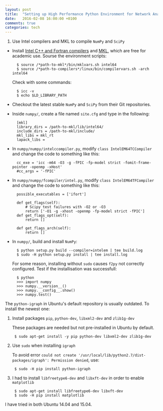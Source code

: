 ```yaml
---
layout: post
title:  "Setting up High Performance Python Environment for Network Analysis"
date:   2016-02-08 16:00:00 +0100
comments: true
categories: tech
---
```


1. Use Intel compilers and MKL to compile `NumPy` and `SciPy`

* Install [Intel C++ and Fortran compilers](https://software.intel.com/en-us/intel-compilers) and [MKL](https://software.intel.com/en-us/intel-mkl), which are free for academic use. Sourse the environment scripts:

		$ source /*path-to-mkl*/bin/mklvars.sh intel64
		$ source /*path-to-compilers*/linux/bin/compilervars.sh -arch intel64

	Check with some commands:

		$ icc -v
		$ echo $LD_LIBRARY_PATH
    
* Checkout the latest stable `NumPy` and `SciPy` from their Git repositories.
    
* Inside `numpy/`, create a file named `site.cfg` and type in the following:
        
        [mkl]
        library_dirs = /path-to-mkl/lib/intel64/
        include_dirs = /path-to-mkl/include/
        mkl_libs = mkl_rt
        lapack_libs =

* In `numpy/numpy/intelccompiler.py`, modify `class IntelEM64TCCompiler` and change the code to something like this:

        cc_exe = 'icc -m64 -O3 -g -fPIC -fp-model strict -fomit-frame-pointer -openmp -xHost'
        #cc_args = '-fPIC'

* In `numpy/numpy/fcompiler/intel.py`, modify `class IntelEM64TFCompiler` and change the code to something like this:

		possible_executables = ['ifort']

		def get_flags(self):
			# Scipy test failures with -O2 or -O3
			return ['-O1 -g -xhost -openmp -fp-model strict -fPIC']
		def get_flags_opt(self):
  			return []

		def get_flags_arch(self):
			return []

* In `numpy/`, build and install `NumPy`:

		$ python setup.py build --compiler=intelem | tee build.log
		$ sudo -H python setup.py install | tee install.log

	For some reason, installing without `sudo` causes `f2py` not correctly configured. Test if the installisation was successfull:

		$ python
		>>> import numpy
		>>> numpy.__version__()
		>>> numpy.__config__.show()
		>>> numpy.test()



The `python-igraph` in Ubuntu's default repository is usually outdated. To install the newest one:

1. Install packages `pip`, `python-dev`, `libxml2-dev` and `zlib1g-dev`

   These packages are needed but not pre-installed in Ubuntu by default.

        $ sudo apt-get install -y pip python-dev libxml2-dev zlib1g-dev

2. Use `sudo` when installing `igraph`

   To avoid error `could not create '/usr/local/lib/python2.7/dist-packages/igraph': Permission denied`, use:
    
        $ sudo -H pip install python-igraph

3. I had to install `libfreetype6-dev` and `libxft-dev` in order to enable `matplotlib`

        $ sudo apt-get install libfreetype6-dev libxft-dev
        $ sudo -H pip install matplotlib

I have tried in both Ubuntu 14.04 and 15.04.
